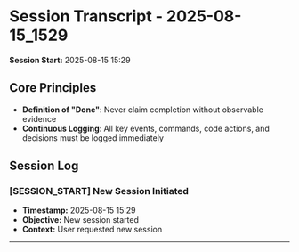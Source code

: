 # Session Transcript - 2025-08-15_1529

**Session Start:** 2025-08-15 15:29

## Core Principles
- **Definition of "Done"**: Never claim completion without observable evidence
- **Continuous Logging**: All key events, commands, code actions, and decisions must be logged immediately

## Session Log

### [SESSION_START] New Session Initiated
- **Timestamp:** 2025-08-15 15:29
- **Objective:** New session started
- **Context:** User requested new session

---
